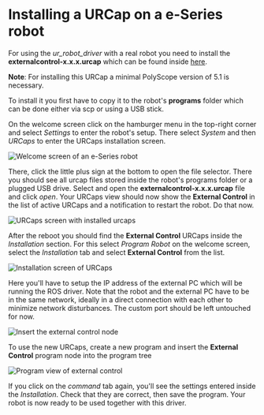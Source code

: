 # Installing a URCap on a e-Series robot

For using the *ur_robot_driver* with a real robot you need to install the
**externalcontrol-x.x.x.urcap** which can be found inside
[here](https://github.com/UniversalRobots/Universal_Robots_ExternalControl_URCap/releases).

**Note**: For installing this URCap a minimal PolyScope version of 5.1 is necessary.

To install it you first have to copy it to the robot's **programs** folder which can be done either
via scp or using a USB stick.

On the welcome screen click on the hamburger menu in the top-right corner and select *Settings* to enter the robot's setup.  There select *System* and then *URCaps* to enter the URCaps installation screen.

 ![Welcome screen of an e-Series robot](initial_setup_images/es_01_welcome.png)

There, click the little plus sign at the bottom to open the file selector. There you should see
all urcap files stored inside the robot's programs folder or a plugged USB drive.  Select and open
the **externalcontrol-x.x.x.urcap** file and click *open*. Your URCaps view should now show the
**External Control** in the list of active URCaps and a notification to restart the robot. Do that
now.

 ![URCaps screen with installed urcaps](initial_setup_images/es_05_urcaps_installed.png)

After the reboot you should find the **External Control** URCaps inside the *Installation* section.
For this select *Program Robot* on the welcome screen, select the *Installation* tab and select
**External Control** from the list.

 ![Installation screen of URCaps](initial_setup_images/es_07_installation_excontrol.png)

Here you'll have to setup the IP address of the external PC which will be running the ROS driver.
Note that the robot and the external PC have to be in the same network, ideally in a direct
connection with each other to minimize network disturbances. The custom port should be left
untouched for now.

 ![Insert the external control node](initial_setup_images/es_10_prog_structure_urcaps.png)

To use the new URCaps, create a new program and insert the **External Control** program node into
the program tree

 ![Program view of external control](initial_setup_images/es_11_program_view_excontrol.png)

If you click on the *command* tab again, you'll see the settings entered inside the *Installation*.
Check that they are correct, then save the program. Your robot is now ready to be used together with
this driver.
